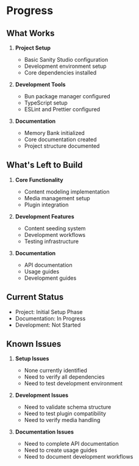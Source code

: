 # Progress

## What Works
1. **Project Setup**
   - Basic Sanity Studio configuration
   - Development environment setup
   - Core dependencies installed

2. **Development Tools**
   - Bun package manager configured
   - TypeScript setup
   - ESLint and Prettier configured

3. **Documentation**
   - Memory Bank initialized
   - Core documentation created
   - Project structure documented

## What's Left to Build
1. **Core Functionality**
   - Content modeling implementation
   - Media management setup
   - Plugin integration

2. **Development Features**
   - Content seeding system
   - Development workflows
   - Testing infrastructure

3. **Documentation**
   - API documentation
   - Usage guides
   - Development guides

## Current Status
- Project: Initial Setup Phase
- Documentation: In Progress
- Development: Not Started

## Known Issues
1. **Setup Issues**
   - None currently identified
   - Need to verify all dependencies
   - Need to test development environment

2. **Development Issues**
   - Need to validate schema structure
   - Need to test plugin compatibility
   - Need to verify media handling

3. **Documentation Issues**
   - Need to complete API documentation
   - Need to create usage guides
   - Need to document development workflows 